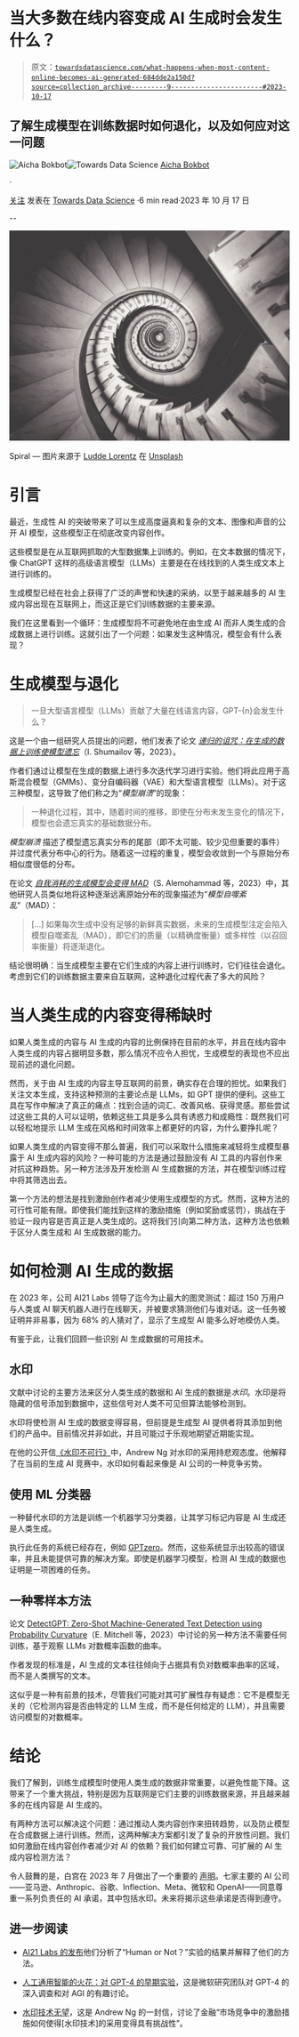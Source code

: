 # 当大多数在线内容变成 AI 生成时会发生什么？

> 原文：[`towardsdatascience.com/what-happens-when-most-content-online-becomes-ai-generated-684dde2a150d?source=collection_archive---------9-----------------------#2023-10-17`](https://towardsdatascience.com/what-happens-when-most-content-online-becomes-ai-generated-684dde2a150d?source=collection_archive---------9-----------------------#2023-10-17)

## 了解生成模型在训练数据时如何退化，以及如何应对这一问题

[](https://medium.com/@aichabokbot?source=post_page-----684dde2a150d--------------------------------)![Aicha Bokbot](https://medium.com/@aichabokbot?source=post_page-----684dde2a150d--------------------------------)[](https://towardsdatascience.com/?source=post_page-----684dde2a150d--------------------------------)![Towards Data Science](https://towardsdatascience.com/?source=post_page-----684dde2a150d--------------------------------) [Aicha Bokbot](https://medium.com/@aichabokbot?source=post_page-----684dde2a150d--------------------------------)

·

[关注](https://medium.com/m/signin?actionUrl=https%3A%2F%2Fmedium.com%2F_%2Fsubscribe%2Fuser%2F50566ce7e21&operation=register&redirect=https%3A%2F%2Ftowardsdatascience.com%2Fwhat-happens-when-most-content-online-becomes-ai-generated-684dde2a150d&user=Aicha+Bokbot&userId=50566ce7e21&source=post_page-50566ce7e21----684dde2a150d---------------------post_header-----------) 发表在 [Towards Data Science](https://towardsdatascience.com/?source=post_page-----684dde2a150d--------------------------------) ·6 min read·2023 年 10 月 17 日[](https://medium.com/m/signin?actionUrl=https%3A%2F%2Fmedium.com%2F_%2Fvote%2Ftowards-data-science%2F684dde2a150d&operation=register&redirect=https%3A%2F%2Ftowardsdatascience.com%2Fwhat-happens-when-most-content-online-becomes-ai-generated-684dde2a150d&user=Aicha+Bokbot&userId=50566ce7e21&source=-----684dde2a150d---------------------clap_footer-----------)

--

[](https://medium.com/m/signin?actionUrl=https%3A%2F%2Fmedium.com%2F_%2Fbookmark%2Fp%2F684dde2a150d&operation=register&redirect=https%3A%2F%2Ftowardsdatascience.com%2Fwhat-happens-when-most-content-online-becomes-ai-generated-684dde2a150d&source=-----684dde2a150d---------------------bookmark_footer-----------)![](img/0f749c7a7ddaf8046a779a545072100f.png)

Spiral — 图片来源于 [Ludde Lorentz](https://unsplash.com/@luddelorentz?utm_source=medium&utm_medium=referral) 在 [Unsplash](https://unsplash.com/?utm_source=medium&utm_medium=referral)

# 引言

最近，生成性 AI 的突破带来了可以生成高度逼真和复杂的文本、图像和声音的公开 AI 模型，这些模型正在彻底改变内容创作。

这些模型是在从互联网抓取的大型数据集上训练的。例如，在文本数据的情况下，像 ChatGPT 这样的高级语言模型（LLMs）主要是在在线找到的人类生成文本上进行训练的。

生成模型已经在社会上获得了广泛的声誉和快速的采纳，以至于越来越多的 AI 生成内容出现在互联网上，而这正是它们训练数据的主要来源。

我们在这里看到一个循环：生成模型将不可避免地在由生成 AI 而非人类生成的合成数据上进行训练。这就引出了一个问题：如果发生这种情况，模型会有什么表现？

# 生成模型与退化

> 一旦大型语言模型（LLMs）贡献了大量在线语言内容，GPT-{n}会发生什么？

这是一个由一组研究人员提出的问题，他们发表了论文 [*递归的诅咒：在生成的数据上训练使模型遗忘*](https://browse.arxiv.org/pdf/2305.17493v2.pdf?)（I. Shumailov 等，2023）。

作者们通过让模型在生成的数据上进行多次迭代学习进行实验。他们将此应用于高斯混合模型（GMMs）、变分自编码器（VAE）和大型语言模型（LLMs）。对于这三种模型，这导致了他们称之为“*模型崩溃*”的现象：

> 一种退化过程，其中，随着时间的推移，即使在分布未发生变化的情况下，模型也会遗忘真实的基础数据分布。

*模型崩溃* 描述了模型遗忘真实分布的尾部（即不太可能、较少见但重要的事件）并过度代表分布中心的行为。随着这一过程的重复，模型会收敛到一个与原始分布相似度很低的分布。

在论文 [*自我消耗的生成模型会变得 MAD*](https://arxiv.org/abs/2307.01850)（S. Alemohammad 等，2023）中，其他研究人员类似地将这种逐渐远离原始分布的现象描述为“*模型自噬紊乱*”（MAD）：

> […] 如果每次生成中没有足够的新鲜真实数据，未来的生成模型注定会陷入模型自噬紊乱（MAD），即它们的质量（以精确度衡量）或多样性（以召回率衡量）将逐渐退化。

结论很明确：当生成模型主要在它们生成的内容上进行训练时，它们往往会退化。考虑到它们的训练数据主要来自互联网，这种退化过程代表了多大的风险？

# 当人类生成的内容变得稀缺时

如果人类生成的内容与 AI 生成的内容的比例保持在目前的水平，并且在线内容中人类生成的内容占据明显多数，那么情况不应令人担忧，生成模型的表现也不应出现前述的退化问题。

然而，关于由 AI 生成的内容主导互联网的前景，确实存在合理的担忧。如果我们关注文本生成，支持这种预测的主要论点是 LLMs，如 GPT 提供的便利。这些工具在写作中解决了真正的痛点：找到合适的词汇、改善风格、获得灵感。那些尝试过这些工具的人可以证明，依赖这些工具是多么具有诱惑力和成瘾性：既然我们可以轻松地提示 LLM 生成在风格和时间效率上都更好的内容，为什么要挣扎呢？

如果人类生成的内容变得不那么普遍，我们可以采取什么措施来减轻将生成模型暴露于 AI 生成内容的风险？一种可能的方法是通过鼓励没有 AI 工具的内容创作来对抗这种趋势。另一种方法涉及开发检测 AI 生成数据的方法，并在模型训练过程中将其筛选出去。

第一个方法的想法是找到激励创作者减少使用生成模型的方式。然而，这种方法的可行性可能有限。即使我们能找到这样的激励措施（例如奖励或惩罚），挑战在于验证一段内容是否真正是人类生成的。这将我们引向第二种方法，这种方法也依赖于区分人类生成和 AI 生成数据的能力。

# 如何检测 AI 生成的数据

在 2023 年，公司 AI21 Labs 领导了迄今为止最大的图灵测试：超过 150 万用户与人类或 AI 聊天机器人进行在线聊天，并被要求猜测他们与谁对话。这一任务被证明并非易事，因为 68% 的人猜对了，显示了生成型 AI 能多么好地模仿人类。

有鉴于此，让我们回顾一些识别 AI 生成数据的可用技术。

## 水印

文献中讨论的主要方法来区分人类生成的数据和 AI 生成的数据是*水印*。水印是将隐藏的信号添加到数据中，这些信号对人类不可见但算法能够检测到。

水印将使检测 AI 生成的数据变得容易，但前提是生成型 AI 提供者将其添加到他们的产品中。目前情况并非如此，并且可能过于乐观地期望近期能实现。

在他的公开信[《水印不可行》](https://www.deeplearning.ai/the-batch/watermarking-is-a-no-go/?ref=dl-staging-website.ghost.io)中，Andrew Ng 对水印的采用持悲观态度。他解释了在当前的生成 AI 竞赛中，水印如何看起来像是 AI 公司的一种竞争劣势。

## 使用 ML 分类器

一种替代水印的方法是训练一个机器学习分类器，让其学习标记内容是 AI 生成还是人类生成。

执行此任务的系统已经存在，例如 [GPTzero](https://gptzero.me/?ref=the-batch-deeplearning-ai)。然而，这些系统显示出较高的错误率，并且未能提供可靠的解决方案。即使是机器学习模型，检测 AI 生成的数据也证明是一项困难的任务。

## 一种零样本方法

论文 [DetectGPT: Zero-Shot Machine-Generated Text Detection using Probability Curvature](https://arxiv.org/abs/2301.11305)（E. Mitchell 等，2023）中讨论的另一种方法不需要任何训练，基于观察 LLMs 对数概率函数的曲率。

作者发现的标准是，AI 生成的文本往往倾向于占据具有负对数概率曲率的区域，而不是人类撰写的文本。

这似乎是一种有前景的技术，尽管我们可能对其可扩展性存有疑虑：它不是模型无关的（它检测内容是否由特定的 LLM 生成，而不是任何给定的 LLM），并且需要访问模型的对数概率。

# 结论

我们了解到，训练生成模型时使用人类生成的数据非常重要，以避免性能下降。这带来了一个重大挑战，特别是因为互联网是它们主要的训练数据来源，并且越来越多的在线内容是 AI 生成的。

有两种方法可以解决这个问题：通过推动人类内容创作来扭转趋势，以及防止模型在合成数据上进行训练。然而，这两种解决方案都引发了复杂的开放性问题。我们如何激励在线内容创作者减少对 AI 的依赖？我们如何建立可靠、可扩展的 AI 生成内容检测方法？

令人鼓舞的是，白宫在 2023 年 7 月做出了一个重要的 [声明](https://www.whitehouse.gov/briefing-room/statements-releases/2023/07/21/fact-sheet-biden-harris-administration-secures-voluntary-commitments-from-leading-artificial-intelligence-companies-to-manage-the-risks-posed-by-ai/?utm_campaign=The+Batch&utm_source=hs_email&utm_medium=email&_hsenc=p2ANqtz-_KWnjJMok4p7lxxBJgIa1f-qA07jSWCt3GXAPWGm9rOoVgsUvfcPNMlM5GrOOOH3knocHJ)。七家主要的 AI 公司——亚马逊、Anthropic、谷歌、Inflection、Meta、微软和 OpenAI——同意尊重一系列负责任的 AI 承诺，其中包括水印。未来将揭示这些承诺是否得到遵守。

## 进一步阅读

+   [AI21 Labs 的发布](https://www.ai21.com/blog/human-or-not-results)他们分析了“Human or Not？”实验的结果并解释了他们的方法。

+   [人工通用智能的火花：对 GPT-4 的早期实验](https://arxiv.org/abs/2303.12712)，这是微软研究团队对 GPT-4 的深入调查和对 AGI 的有趣讨论。

+   [水印技术无望](https://www.deeplearning.ai/the-batch/watermarking-is-a-no-go/?ref=dl-staging-website.ghost.io)，这是 Andrew Ng 的一封信，讨论了金融“市场竞争中的激励措施如何使得[水印技术]的采用变得具有挑战性”。
